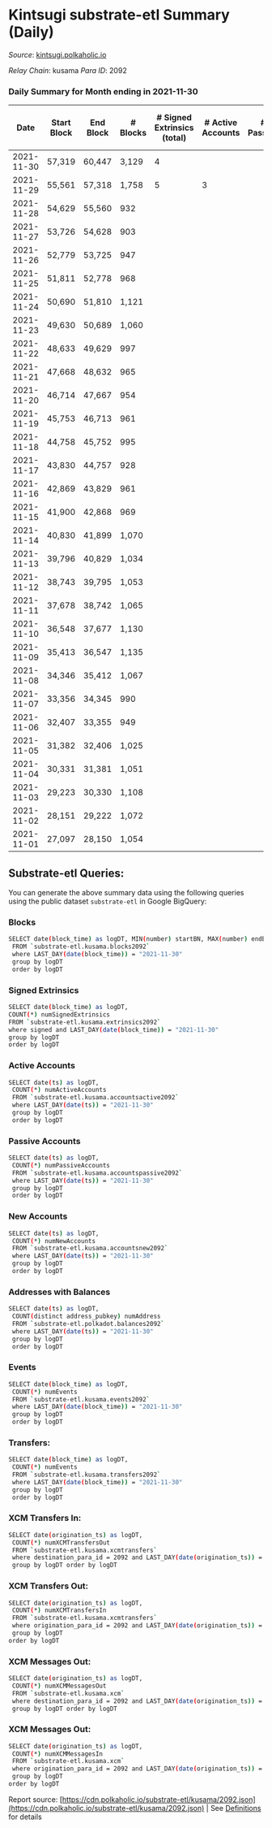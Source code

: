 # Kintsugi substrate-etl Summary (Daily)

_Source_: [kintsugi.polkaholic.io](https://kintsugi.polkaholic.io)

*Relay Chain*: kusama
*Para ID*: 2092



### Daily Summary for Month ending in 2021-11-30


| Date | Start Block | End Block | # Blocks | # Signed Extrinsics (total) | # Active Accounts | # Passive | # New | # Addresses with Balances | # Events | # Transfers | # XCM Transfers In | # XCM Transfers Out | # XCM In | # XCM Out | Issues | 
| ---- | ----------- | --------- | -------- | --------------------------- | ----------------- | --------- | ----- | ------------------------- | -------- | ----------- | ------------------ | ------------------- | -------- | --------- | ------ |
| 2021-11-30 | 57,319 | 60,447 | 3,129 | 4 |  |  |  | 7 | 6,262 |   |   |   |  |  |  |
| 2021-11-29 | 55,561 | 57,318 | 1,758 | 5 | 3 |  |  | 5 | 3,526 |   |   |   |  |  |  |
| 2021-11-28 | 54,629 | 55,560 | 932 |  |  |  |  | 3 | 1,864 |   |   |   |  |  |  |
| 2021-11-27 | 53,726 | 54,628 | 903 |  |  |  |  | 3 | 1,806 |   |   |   |  |  |  |
| 2021-11-26 | 52,779 | 53,725 | 947 |  |  |  |  | 3 | 1,894 |   |   |   |  |  |  |
| 2021-11-25 | 51,811 | 52,778 | 968 |  |  |  |  | 3 | 1,936 |   |   |   |  |  |  |
| 2021-11-24 | 50,690 | 51,810 | 1,121 |  |  |  |  | 3 | 2,248 |   | 1 ($34.09) |   | 4 |  |  |
| 2021-11-23 | 49,630 | 50,689 | 1,060 |  |  |  |  | 2 | 2,124 |   |   |   |  |  |  |
| 2021-11-22 | 48,633 | 49,629 | 997 |  |  |  |  | 2 | 1,994 |   |   |   |  |  |  |
| 2021-11-21 | 47,668 | 48,632 | 965 |  |  |  |  | 2 | 1,930 |   |   |   |  |  |  |
| 2021-11-20 | 46,714 | 47,667 | 954 |  |  |  |  | 2 | 1,908 |   |   |   |  |  |  |
| 2021-11-19 | 45,753 | 46,713 | 961 |  |  |  |  | 2 | 1,922 |   |   |   |  |  |  |
| 2021-11-18 | 44,758 | 45,752 | 995 |  |  |  |  | 2 | 1,990 |   |   |   |  |  |  |
| 2021-11-17 | 43,830 | 44,757 | 928 |  |  |  |  | 2 | 1,856 |   |   |   |  |  |  |
| 2021-11-16 | 42,869 | 43,829 | 961 |  |  |  |  | 2 | 1,922 |   |   |   |  |  |  |
| 2021-11-15 | 41,900 | 42,868 | 969 |  |  |  |  | 2 | 1,938 |   |   |   |  |  |  |
| 2021-11-14 | 40,830 | 41,899 | 1,070 |  |  |  |  | 2 | 2,140 |   |   |   |  |  |  |
| 2021-11-13 | 39,796 | 40,829 | 1,034 |  |  |  |  | 2 | 2,068 |   |   |   |  |  |  |
| 2021-11-12 | 38,743 | 39,795 | 1,053 |  |  |  |  | 2 | 2,106 |   |   |   |  |  |  |
| 2021-11-11 | 37,678 | 38,742 | 1,065 |  |  |  |  | 2 | 2,130 |   |   |   |  |  |  |
| 2021-11-10 | 36,548 | 37,677 | 1,130 |  |  |  |  | 2 | 2,260 |   |   |   |  |  |  |
| 2021-11-09 | 35,413 | 36,547 | 1,135 |  |  |  |  | 2 | 2,270 |   |   |   |  |  |  |
| 2021-11-08 | 34,346 | 35,412 | 1,067 |  |  |  |  | 2 | 2,134 |   |   |   |  |  |  |
| 2021-11-07 | 33,356 | 34,345 | 990 |  |  |  |  | 2 | 1,980 |   |   |   |  |  |  |
| 2021-11-06 | 32,407 | 33,355 | 949 |  |  |  |  | 2 | 1,898 |   |   |   |  |  |  |
| 2021-11-05 | 31,382 | 32,406 | 1,025 |  |  |  |  | 2 | 2,050 |   |   |   |  |  |  |
| 2021-11-04 | 30,331 | 31,381 | 1,051 |  |  |  |  | 2 | 2,102 |   |   |   |  |  |  |
| 2021-11-03 | 29,223 | 30,330 | 1,108 |  |  |  |  | 2 | 2,216 |   |   |   |  |  |  |
| 2021-11-02 | 28,151 | 29,222 | 1,072 |  |  |  |  | 2 | 2,144 |   |   |   |  |  |  |
| 2021-11-01 | 27,097 | 28,150 | 1,054 |  |  |  |  | 2 | 2,108 |   |   |   |  |  |  |

## Substrate-etl Queries:
You can generate the above summary data using the following queries using the public dataset `substrate-etl` in Google BigQuery:

### Blocks
```bash
SELECT date(block_time) as logDT, MIN(number) startBN, MAX(number) endBN, COUNT(*) numBlocks 
 FROM `substrate-etl.kusama.blocks2092`  
 where LAST_DAY(date(block_time)) = "2021-11-30" 
 group by logDT 
 order by logDT
```

### Signed Extrinsics
```bash
SELECT date(block_time) as logDT, 
COUNT(*) numSignedExtrinsics 
FROM `substrate-etl.kusama.extrinsics2092`  
where signed and LAST_DAY(date(block_time)) = "2021-11-30" 
group by logDT 
order by logDT
```

### Active Accounts
```bash
SELECT date(ts) as logDT, 
 COUNT(*) numActiveAccounts 
 FROM `substrate-etl.kusama.accountsactive2092` 
 where LAST_DAY(date(ts)) = "2021-11-30" 
 group by logDT 
 order by logDT
```

### Passive Accounts
```bash
SELECT date(ts) as logDT, 
 COUNT(*) numPassiveAccounts 
 FROM `substrate-etl.kusama.accountspassive2092` 
 where LAST_DAY(date(ts)) = "2021-11-30" 
 group by logDT 
 order by logDT
```

### New Accounts
```bash
SELECT date(ts) as logDT, 
 COUNT(*) numNewAccounts 
 FROM `substrate-etl.kusama.accountsnew2092` 
 where LAST_DAY(date(ts)) = "2021-11-30" 
 group by logDT
 order by logDT
```

### Addresses with Balances
```bash
SELECT date(ts) as logDT,
 COUNT(distinct address_pubkey) numAddress 
 FROM `substrate-etl.polkadot.balances2092` 
 where LAST_DAY(date(ts)) = "2021-11-30" 
 group by logDT 
 order by logDT
```

### Events
```bash
SELECT date(block_time) as logDT, 
 COUNT(*) numEvents 
 FROM `substrate-etl.kusama.events2092` 
 where LAST_DAY(date(block_time)) = "2021-11-30" 
 group by logDT 
 order by logDT
```

### Transfers:
```bash
SELECT date(block_time) as logDT, 
 COUNT(*) numEvents 
 FROM `substrate-etl.kusama.transfers2092` 
 where LAST_DAY(date(block_time)) = "2021-11-30" 
 group by logDT 
 order by logDT
```

### XCM Transfers In:
```bash
SELECT date(origination_ts) as logDT, 
 COUNT(*) numXCMTransfersOut 
 FROM `substrate-etl.kusama.xcmtransfers` 
 where destination_para_id = 2092 and LAST_DAY(date(origination_ts)) = "2021-11-30" 
 group by logDT order by logDT
```

### XCM Transfers Out:
```bash
SELECT date(origination_ts) as logDT, 
 COUNT(*) numXCMTransfersIn 
 FROM `substrate-etl.kusama.xcmtransfers` 
 where origination_para_id = 2092 and LAST_DAY(date(origination_ts)) = "2021-11-30" 
 group by logDT 
order by logDT
```

### XCM Messages Out:
```bash
SELECT date(origination_ts) as logDT, 
 COUNT(*) numXCMMessagesOut 
 FROM `substrate-etl.kusama.xcm` 
 where destination_para_id = 2092 and LAST_DAY(date(origination_ts)) = "2021-11-30" 
 group by logDT order by logDT
```

### XCM Messages Out:
```bash
SELECT date(origination_ts) as logDT, 
 COUNT(*) numXCMMessagesIn 
 FROM `substrate-etl.kusama.xcm` 
 where origination_para_id = 2092 and LAST_DAY(date(origination_ts)) = "2021-11-30" 
 group by logDT 
order by logDT
```


Report source: [https://cdn.polkaholic.io/substrate-etl/kusama/2092.json](https://cdn.polkaholic.io/substrate-etl/kusama/2092.json) | See [Definitions](/DEFINITIONS.md) for details
